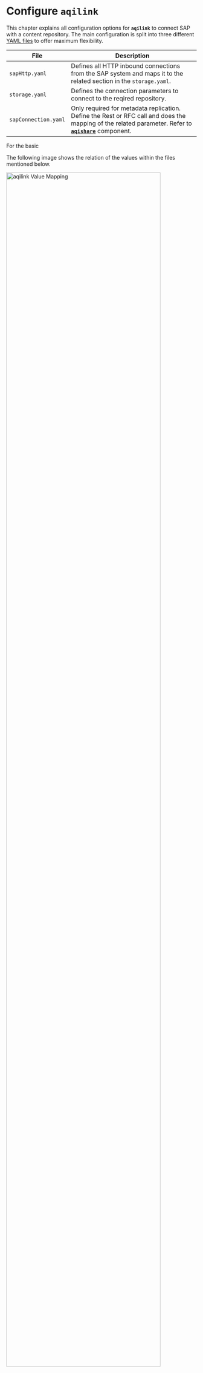 # Configure **`aqilink`**

This chapter explains all configuration options for **`aqilink`** to connect SAP with a content repository. The main configuration is split into three different [YAML files](https://yaml.org) to offer maximum flexibility.  

| File      | Description | 
| ----------- | ----------- |
| ``sapHttp.yaml`` | Defines all HTTP inbound connections from the SAP system and maps it to the related section in the `storage.yaml`.  |
| ``storage.yaml`` | Defines the connection parameters to connect to the reqired repository. |
| ``sapConnection.yaml`` | Only required for metadata replication. Define the Rest or RFC call and does the mapping of the related parameter. Refer to [**`aqishare`**](/docs/aquishare/) component. |

For the basic 

 The following image shows the relation of the values within the files mentioned below.

<img src="./../_media/aqilink_value_mapping_files.png" width="90%" alt="aqilink Value Mapping"/>

## SAP HTTP-Content-Server Connection
The `sapHttp.yaml` defines the inbound connections from the SAP system and maps it to the related repository configuration of the [Storage Connections](#storage-connections) below. 

> Depending on the **`aqishare`** license there can be as many definitions as required in this file.

## Storage Connections
The `storage.yaml` defines the connection parameter to the related repository. 

> Depending on the **`aqishare`** license there can be as many definitions as required in this file.

| Parameter      | Mandatory | Description | Example |
| ----------- | ----------- |----------- | ----------- | 
| ``name`` | Yes | **Unique** name for each connection. Should reasonably contain the name of the repository as the same name has to be used in the URL parameter within the SAP Content Repository configuration. <br/>Other best practice: Do not use special characters or spaces. Use latin characters, hyphens and numbers only.       |  `nuxeo-attachments`, `nuxeo-dms` |
| ``storage`` | Yes | The type of the repository that should be connected. In this connection definition it should be `nuxeo`. |  `nuxeo` |
| ``signatureEnabled`` | Yes | Title       | |


### Hyland Nuxeo Repository
The below table lists all parameters available for the `storage.yaml` to define a connection to a Hyland Nuxeo repository. All parameters are mandatory for the connection.

| Parameter      | Mandatory | Description | Example |
| ----------- | ----------- |----------- | ----------- | 
| ``name`` | Yes | **Unique** name for each connection. Should reasonably contain the name of the repository as the same name has to be used in the URL parameter within the SAP Content Repository configuration. <br/>Other best practice: Do not use special characters or spaces. Use latin characters, hyphens and numbers only.       |  `nuxeo-attachments`, `nuxeo-dms` |
| ``type`` | Yes | The type of the repository that should be connected. In this connection definition it should be `nuxeo`. |  `nuxeo` |
| ``domain`` | No | Title       | |
| ``baseUrl`` | Yes | Title       | |
| ``user`` | Yes| Title       |  |
| ``password`` | Yes | Title       | |
| ``adminPath`` | Yes | Title       |  |
| ``documentPath`` | Yes | Title       | | 

#### Example Connection
Here are some examples of how the content of the `storage.yaml` can look like. 
```
- name: nuxeo-dms
  type: nuxeo
  domain: default
  baseUrl: http://localhost:8080/nuxeo
  user: Administrator
  password: Administrator
  adminPath: /default-domain/workspaces/admin
  documentPath: /default-domain/workspaces/sap/sap_documents/dms
```

### Amazon S3 Bucket

#### For an Amazon S3 Bucket
```
- name: s3-1
  type: s3
  endPoint: http://your-amazon-s3-storage.aws.com
  port: 9000
  accessKey: accessKey
  secretKey: secretKey
  bucket: testsource-hh
  prefix: AL
```





Lorem ipsum dolor sit amet, consetetur sadipscing elitr, sed diam nonumy eirmod tempor invidunt ut labore et dolore magna aliquyam erat, sed diam voluptua. At vero eos et accusam et justo duo dolores et ea rebum. Stet clita kasd gubergren, no sea takimata sanctus est Lorem ipsum dolor sit amet. Lorem ipsum dolor sit amet, consetetur sadipscing elitr, sed diam nonumy eirmod tempor invidunt ut labore et dolore magna aliquyam erat, sed diam voluptua. At vero eos et accusam et justo duo dolores et ea rebum. Stet clita kasd gubergren, no sea takimata sanctus est Lorem ipsum dolor sit amet. Lorem ipsum dolor sit amet, consetetur sadipscing elitr, sed diam nonumy eirmod

```
Lorem ipsum dolor sit amet, consetetur sadipscing elitr, sed diam nonumy eirmod tempor invidunt ut labore et dolore magna aliquyam erat, sed diam voluptua. At vero eos et accusam et justo duo dolores et ea rebum. Stet clita kasd gubergren, no sea takimata sanctus est Lorem ipsum dolor sit amet. Lorem ipsum dolor sit amet, consetetur sadipscing elitr, sed diam nonumy eirmod tempor invidunt ut labore et dolore magna aliquyam erat, sed diam voluptua. At vero eos et accusam et
```

### Level 3.1
Lorem ipsum dolor sit amet, consetetur sadipscing elitr, sed diam nonumy eirmod tempor invidunt ut labore et dolore magna aliquyam erat, sed diam voluptua. At vero eos et accusam et justo duo dolores et ea rebum. Stet clita kasd gubergren, no sea takimata sanctus est Lorem ipsum dolor sit amet. Lorem ipsum dolor sit amet, consetetur sadipscing elitr, sed diam nonumy eirmod tempor invidunt ut labore et dolore magna aliquyam erat, sed diam voluptua. At vero eos et accusam et

### Level 3.2
Lorem ipsum dolor sit amet, consetetur sadipscing elitr, sed diam nonumy eirmod tempor invidunt ut labore et dolore magna aliquyam erat, sed diam voluptua. At vero eos et accusam et justo duo dolores et ea rebum. Stet clita kasd gubergren, no sea takimata sanctus est Lorem ipsum dolor sit amet. Lorem ipsum dolor sit amet, consetetur sadipscing elitr, sed diam nonumy eirmod tempor invidunt ut labore et dolore magna aliquyam erat, sed diam voluptua. At vero eos et accusam et

## Level 2.2
Lorem ipsum dolor sit amet, consetetur sadipscing elitr, sed diam nonumy eirmod tempor invidunt ut labore et dolore magna aliquyam erat, sed diam voluptua. At vero eos et accusam et justo duo dolores et ea rebum. Stet clita kasd gubergren, no sea takimata sanctus est Lorem ipsum dolor sit amet. Lorem ipsum dolor sit amet, consetetur sadipscing elitr, sed diam nonumy eirmod tempor invidunt ut labore et dolore magna aliquyam erat, sed diam voluptua. At vero eos et accusam et justo duo dolores et ea rebum.
